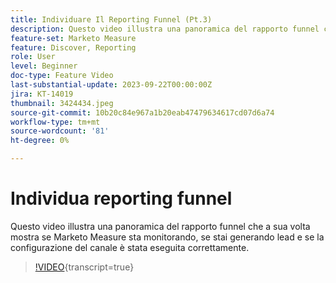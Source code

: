 ```yaml
---
title: Individuare Il Reporting Funnel (Pt.3)
description: Questo video illustra una panoramica del rapporto funnel che a sua volta mostra se Marketo Measure sta monitorando, se stai generando lead e se la configurazione del canale è stata eseguita correttamente.
feature-set: Marketo Measure
feature: Discover, Reporting
role: User
level: Beginner
doc-type: Feature Video
last-substantial-update: 2023-09-22T00:00:00Z
jira: KT-14019
thumbnail: 3424434.jpeg
source-git-commit: 10b20c84e967a1b20eab47479634617cd07d6a74
workflow-type: tm+mt
source-wordcount: '81'
ht-degree: 0%

---
```



# Individua reporting funnel

Questo video illustra una panoramica del rapporto funnel che a sua volta mostra se Marketo Measure sta monitorando, se stai generando lead e se la configurazione del canale è stata eseguita correttamente.

>[!VIDEO](https://video.tv.adobe.com/v/3424434/?learn=on){transcript=true}
